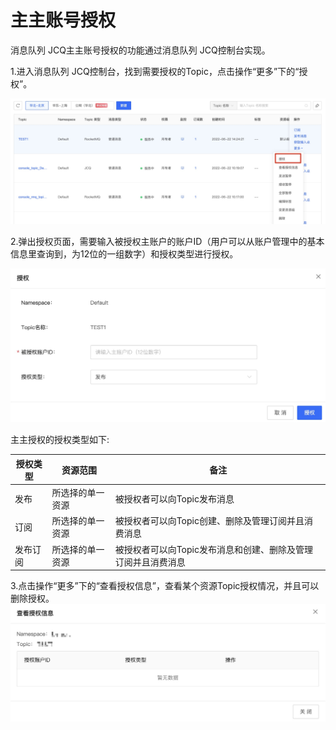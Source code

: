 # 主主账号授权

消息队列 JCQ主主账号授权的功能通过消息队列 JCQ控制台实现。

1.进入消息队列 JCQ控制台，找到需要授权的Topic，点击操作“更多”下的“授权”。

   ![主主授权1](/documentation/Middleware/Message-Queue/image/主主授权-01.jpg)
   
2.弹出授权页面，需要输入被授权主账户的账户ID（用户可以从账户管理中的基本信息里查询到，为12位的一组数字）和授权类型进行授权。

   ![主主授权2](/documentation/Middleware/Message-Queue/image/主主授权-02.jpg)
   
主主授权的授权类型如下: 

| 授权类型 | 资源范围         | 备注                                                         |
| -------- | ---------------- | ------------------------------------------------------------ |
| 发布     | 所选择的单一资源 | 被授权者可以向Topic发布消息                                  |
| 订阅     | 所选择的单一资源 | 被授权者可以向Topic创建、删除及管理订阅并且消费消息          |
| 发布订阅 | 所选择的单一资源 | 被授权者可以向Topic发布消息和创建、删除及管理订阅并且消费消息 |

3.点击操作“更多”下的“查看授权信息”，查看某个资源Topic授权情况，并且可以删除授权。
 ![主主授权3](/documentation/Middleware/Message-Queue/image/主主授权-03.jpg)
